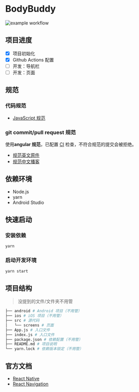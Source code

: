 # BodyBuddy

![example workflow](https://github.com/FaterYU/BodyBuddy/actions/workflows/main_ci.yml/badge.svg)

## 项目进度

- [x] 项目初始化
- [x] Github Actions 配置
- [ ] 开发：导航栏
- [ ] 开发：页面

## 规范

### 代码规范

- [JavaScript 规范](https://zh-google-styleguide.readthedocs.io/en/latest/google-javascript-styleguide/javascript_language_rules/#)

### git commit/pull request 规范

使用**angular 规范**，已配置 [CI](./.github/workflows/main_ci.yml) 检查，不符合规范的提交会被拒绝。

- [规范英文原件](https://github.com/angular/angular/blob/22b96b9/CONTRIBUTING.md#-commit-message-guidelines)
- [规范中文播客](https://zj-git-guide.readthedocs.io/zh-cn/latest/message/Angular%E6%8F%90%E4%BA%A4%E4%BF%A1%E6%81%AF%E8%A7%84%E8%8C%83/)

## 依赖环境

- Node.js
- yarn
- Android Studio

## 快速启动

### 安装依赖

```bash
yarn
```

### 启动开发环境

```bash
yarn start
```

## 项目结构

> 没提到的文件/文件夹不用管

```bash
├── android # Android 项目（不用管）
├── ios # iOS 项目（不用管）
├── src # 源代码
│   └── screens # 页面
├── App.js # 入口文件
├── index.js # 入口文件
├── package.json # 依赖配置（不用管）
├── README.md # 项目说明
└── yarn.lock # 依赖版本锁定（不用管）
```


## 官方文档

- [React Native](https://reactnative.cn/docs/getting-started/)
- [React Navigation](https://reactnavigation.org/docs/getting-started/)
